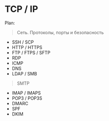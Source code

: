 # TCP / IP
Plan:
> Сеть. Протоколы, порты и безопасность
- SSH / SCP
- HTTP / HTTPS
- FTP / FTPS / SFTP
- RDP
- ICMP
- DNS
- LDAP / SMB
> SMTP
- IMAP / IMAPS
- POP3 / POP3S
- DMARC
- SPF
- DKIM
